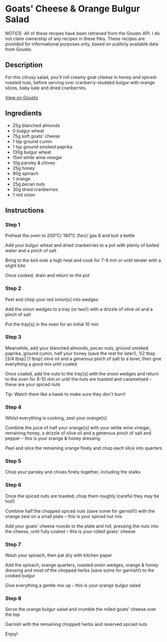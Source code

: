 # Goats' Cheese & Orange Bulgur Salad

NOTICE: All of these recipes have been retrieved from the Gousto API. I do not claim ownership of any recipes in these files. These recipes are provided for informational purposes only, based on publicly available data from Gousto.

## Description

For this citrusy salad, you'll roll creamy goat cheese in honey and spiced-roasted nuts, before serving over cranberry-studded bulgur with orange slices, baby kale and dried cranberries.

[View on Gousto](https://www.gousto.co.uk/recipes/cookbook/festive-goats-cheese-orange-freekeh-salad)

## Ingredients

- 25g blanched almonds
- 0 bulgur wheat
- 75g soft goats' cheese
- 1 tsp ground cumin
- 1 tsp ground smoked paprika
- 130g bulgur wheat
- 15ml white wine vinegar 
- 10g parsley & chives
- 25g honey 
- 80g spinach
- 1 orange
- 25g pecan nuts
- 30g dried cranberries
- 1 red onion

## Instructions


### Step 1

Preheat the oven to 200°C/ 180°C (fan)/ gas 6 and boil a kettle

Add your bulgur wheat and dried cranberries to a pot with plenty of boiled water and a pinch of salt

Bring to the boil over a high heat and cook for 7-9 min or until tender with a slight bite

Once cooked, drain and return to the pot


### Step 2

Peel and chop your red onion[s] into wedges

Add the onion wedges to a tray (or two!) with a drizzle of olive oil and a pinch of salt

Put the tray[s] in the oven for an initial 10 min


### Step 3

Meanwhile, add your blanched almonds, pecan nuts, ground smoked paprika, ground cumin, half your honey (save the rest for later!), 1/2 tbsp <span class="text-purple">[3/4 tbsp]</span> <span class="text-danger">[1 tbsp] </span>olive oil and a generous pinch of salt to a bowl, then give everything a good mix until coated

Once coated, add the nuts to the tray[s] with the onion wedges and return to the oven for 8-10 min or until the nuts are toasted and caramelised – these are your spiced nuts

Tip: Watch them like a hawk to make sure they don't burn!


### Step 4

Whilst everything is cooking, zest your orange[s]

Combine the juice of half your<span class="text-danger"> </span>orange[s] with your white wine vinegar, remaining honey, a drizzle of olive oil and a generous pinch of salt and pepper – this is your orange & honey dressing

Peel and slice the remaining orange finely and chop each slice into quarters


### Step 5

Chop your parsley and chives finely together, including the stalks


### Step 6

Once the spiced nuts are toasted, chop them roughly (careful they may be hot!)

Combine half the chopped spiced nuts (save some for garnish!) with the orange zest on a small plate – this is your spiced nut mix

Add your goats' cheese rounds to the plate and roll, pressing the nuts into the cheese, until fully coated – this is your rolled goats' cheese


### Step 7

Wash your spinach, then pat dry with kitchen paper

Add the spinach, orange quarters, roasted onion wedges, orange & honey dressing and most of the chopped herbs (save some for garnish!) to the cooked bulgur

Give everything a gentle mix up – this is your orange bulgur salad

### Step 8

Serve the orange bulgur salad and crumble the rolled goats' cheese over the top

Garnish with the remaining chopped herbs and reserved spiced nuts

Enjoy!

